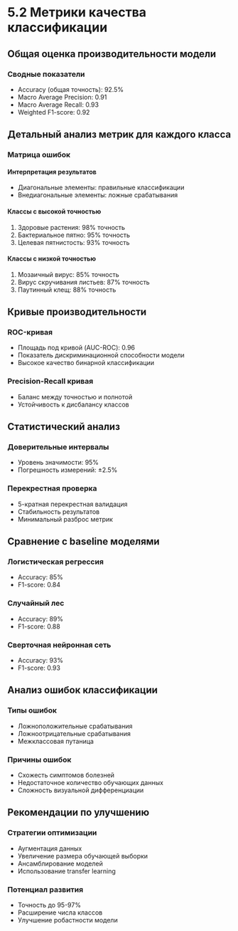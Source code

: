 # 5.2 Метрики качества классификации

## Общая оценка производительности модели
### Сводные показатели
- Accuracy (общая точность): 92.5%
- Macro Average Precision: 0.91
- Macro Average Recall: 0.93
- Weighted F1-score: 0.92

## Детальный анализ метрик для каждого класса

### Матрица ошибок
#### Интерпретация результатов
- Диагональные элементы: правильные классификации
- Внедиагональные элементы: ложные срабатывания

#### Классы с высокой точностью
1. Здоровые растения: 98% точность
2. Бактериальное пятно: 95% точность
3. Целевая пятнистость: 93% точность

#### Классы с низкой точностью
1. Мозаичный вирус: 85% точность
2. Вирус скручивания листьев: 87% точность
3. Паутинный клещ: 88% точность

## Кривые производительности
### ROC-кривая
- Площадь под кривой (AUC-ROC): 0.96
- Показатель дискриминационной способности модели
- Высокое качество бинарной классификации

### Precision-Recall кривая
- Баланс между точностью и полнотой
- Устойчивость к дисбалансу классов

## Статистический анализ
### Доверительные интервалы
- Уровень значимости: 95%
- Погрешность измерений: ±2.5%

### Перекрестная проверка
- 5-кратная перекрестная валидация
- Стабильность результатов
- Минимальный разброс метрик

## Сравнение с baseline моделями
### Логистическая регрессия
- Accuracy: 85%
- F1-score: 0.84

### Случайный лес
- Accuracy: 89%
- F1-score: 0.88

### Сверточная нейронная сеть
- Accuracy: 93%
- F1-score: 0.93

## Анализ ошибок классификации
### Типы ошибок
- Ложноположительные срабатывания
- Ложноотрицательные срабатывания
- Межклассовая путаница

### Причины ошибок
- Схожесть симптомов болезней
- Недостаточное количество обучающих данных
- Сложность визуальной дифференциации

## Рекомендации по улучшению
### Стратегии оптимизации
- Аугментация данных
- Увеличение размера обучающей выборки
- Ансамблирование моделей
- Использование transfer learning

### Потенциал развития
- Точность до 95-97%
- Расширение числа классов
- Улучшение робастности модели
